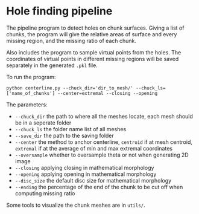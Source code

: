 # Hole finding pipeline
The pipeline program to detect holes on chunk surfaces. Giving a list of chunks, the program will give the relative areas of surface and every missing region, and the missing ratio of each chunk.

Also includes the program to sample virtual points from the holes. The coordinates of virtual points in different missing regions will be saved separately in the generated `.pkl` file.

To run the program:
```
python centerline.py --chuck_dir='dir_to_mesh/' --chuck_ls=['name_of_chunks'] --center=extremal --closing --opening
```

The parameters:
* `--chuck_dir` the path to where all the meshes locate, each mesh should be in a seperate folder 
* `--chuck_ls` the folder name list of all meshes
* `--save_dir` the path to the saving folder
* `--center` the method to anchor centerline, `centroid` if at mesh centroid, `extremal` if at the average of min and max extremal coordinates
* `--oversample` whether to oversample theta or not when generating 2D image
* `--closing` applying closing in mathematical morphology
* `--opening` applying opening in mathematical morphology
* `--disc_size` the default disc size for mathematical morphology
* `--ending` the percentage of the end of the chunk to be cut off when computing missing ratio

Some tools to visualize the chunk meshes are in `utils/`.

